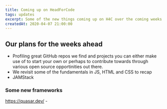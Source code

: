 ```yaml
---
title: Coming up on HeadForCode
tags: updates
excerpt: Some of the new things coming up on H4C over the coming weeks and months
createdAt: 2020-04-07 21:00:00
---
```


## Our plans for the weeks ahead

- Profiling great GitHub repos we find and projects you can either make use of to start your own or perhaps to contribute towards through various open source opportinities out there.
- We revisit some of the fundamentals in JS, HTML and CSS to recap 
- JAMStack

### Some new frameworks

https://quasar.dev/ - 

